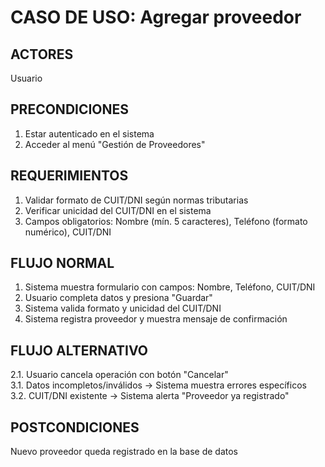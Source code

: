 # CASO DE USO: Agregar proveedor

## ACTORES 
Usuario 

## PRECONDICIONES  
1. Estar autenticado en el sistema  
2. Acceder al menú "Gestión de Proveedores"

## REQUERIMIENTOS  
1. Validar formato de CUIT/DNI según normas tributarias  
2. Verificar unicidad del CUIT/DNI en el sistema  
3. Campos obligatorios: Nombre (mín. 5 caracteres), Teléfono (formato numérico), CUIT/DNI

## FLUJO NORMAL 
1. Sistema muestra formulario con campos: Nombre, Teléfono, CUIT/DNI  
2. Usuario completa datos y presiona "Guardar"  
3. Sistema valida formato y unicidad del CUIT/DNI  
4. Sistema registra proveedor y muestra mensaje de confirmación

## FLUJO ALTERNATIVO  
2.1. Usuario cancela operación con botón "Cancelar"  
3.1. Datos incompletos/inválidos → Sistema muestra errores específicos  
3.2. CUIT/DNI existente → Sistema alerta "Proveedor ya registrado"

## POSTCONDICIONES  
Nuevo proveedor queda registrado en la base de datos